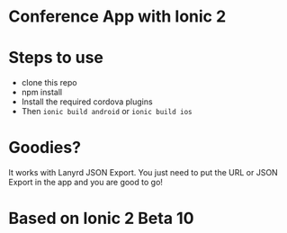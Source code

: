 # Conference App with Ionic 2

# Steps to use
* clone this repo
* npm install
* Install the required cordova plugins
* Then ```ionic build android``` or ```ionic build ios```

# Goodies?
It works with Lanyrd JSON Export. You just need to put the URL or JSON Export in the app and you are good to go!

# Based on Ionic 2 Beta 10